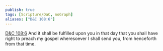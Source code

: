 ```yaml
---
publish: true
tags: [Scripture/DaC, noGraph]
aliases: ["D&C 108:6"]
---
```

[D&C 108:6](https://churchofjesuschrist.org/study/scriptures/dc-testament/dc/108?lang=eng&id=p6#p6) And it shall be fulfilled upon you in that day that you shall have right to preach my gospel wheresoever I shall send you, from henceforth from that time.
